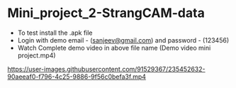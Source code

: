# Mini_project_2-StrangCAM-data
- To test install the .apk file
- Login with demo email - (sanjeev@gmail.com) and password - (123456)
- Watch Complete demo video in above file name (Demo video mini project.mp4)


https://user-images.githubusercontent.com/91529367/235452632-90aeeaf0-f796-4c25-9886-9f56c0befa3f.mp4

